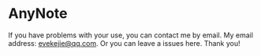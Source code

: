 # AnyNote

If you have problems with your use, you can contact me by email. My email address: evekejie@qq.com. Or you can leave a issues here. Thank you!
